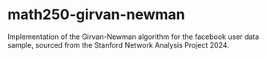 # math250-girvan-newman
Implementation of the Girvan-Newman algorithm for the facebook user data sample, sourced from the Stanford Network Analysis Project 2024.
